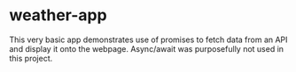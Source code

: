 # weather-app

This very basic app demonstrates use of promises to fetch data from an API and display it onto the webpage. Async/await was purposefully not used in this project. 
